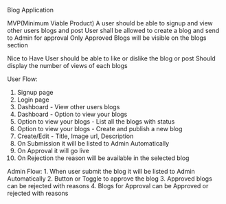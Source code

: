 Blog Application

MVP(Minimum Viable Product) A user should be able to signup 
and view other users blogs and post 
User shall be allowed to create a blog and send to Admin for approval 
Only Approved Blogs will be visible on the blogs section

Nice to Have User should be able to like or dislike the blog or 
post Should display the number of views of each blogs

User Flow:
1. Signup page 
2. Login page 
3. Dashboard - View other users blogs 
4. Dashboard - Option to view your blogs 
5. Option to view your blogs - List all the blogs with status 
6. Option to view your blogs - Create and publish a new blog 
7. Create/Edit - Title, Image url, Description 
8. On Submission it will be listed to Admin Automatically 
9. On Approval it will go live 
10. On Rejection the reason will be available in the selected blog

Admin Flow: 1. When user submit the blog it will be listed to Admin Automatically 
2. Button or Toggle to approve the blog 
3. Approved blogs can be rejected with reasons 
4. Blogs for Approval can be Approved or rejected with reasons
